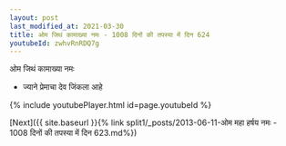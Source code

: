 ```yaml
---
layout: post
last_modified_at: 2021-03-30
title: ओम जिथं कामाख्या नमः - 1008 दिनों की तपस्या में दिन 624
youtubeId: zwhvRnRDQ7g
---
```

 
 
 ओम जिथं कामाख्या नमः  
 
 -  ज्याने प्रेमाचा देव जिंकला आहे 
 
  
 
  
 
 
 
 
 
 


{% include youtubePlayer.html id=page.youtubeId %}
 
[Next]({{ site.baseurl }}{% link  split1/_posts/2013-06-11-ओम महा हर्षय नमः - 1008 दिनों की तपस्या में दिन 623.md%})
 

